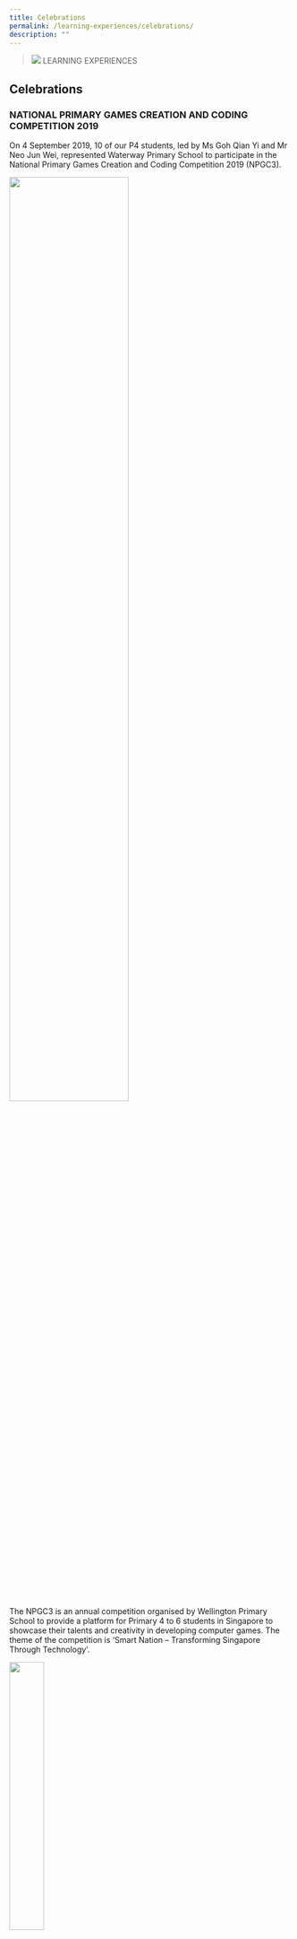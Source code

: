 ```yaml
---
title: Celebrations
permalink: /learning-experiences/celebrations/
description: ""
---
```

>![](/images/Learning%20Experiences/learning-experiences_banner.jpg)
>LEARNING EXPERIENCES

## Celebrations

### NATIONAL PRIMARY GAMES CREATION AND CODING COMPETITION 2019

On 4 September 2019, 10 of our P4 students, led by Ms Goh Qian Yi and Mr Neo Jun Wei, represented Waterway Primary School to participate in the National Primary Games Creation and Coding Competition 2019 (NPGC3).

<img src="/images/Learning%20Experiences/Celebrations/Celebrations%201.png"  
     style="width:65%">

The NPGC3 is an annual competition organised by Wellington Primary School to provide a platform for Primary 4 to 6 students in Singapore to showcase their talents and creativity in developing computer games. The theme of the competition is ‘Smart Nation – Transforming Singapore Through Technology’.



<img src="/images/Learning%20Experiences/Celebrations/Celebrations%202.png"  
     style="width:35%">



Our 2 teams of students participated in the Drone and Minecraft categories of the competition. The teams emerged 1st Runner-up and 2nd Runner-up in their respective categories. In addition, the Drone team clinched the ‘Best Art Work’ award for their proposal submitted prior to the final of the competition.

<img src="/images/Learning%20Experiences/Celebrations/Celebrations%203.png"  
     style="width:35%">

<img src="/images/Learning%20Experiences/Celebrations/Celebrations%204.png"  
     style="width:45%">




We are immensely proud of the effort put forth by the 2 teams of students and their impressive achievements at the national level despite being up against older and more experienced competitors.

![](/images/Learning%20Experiences/Celebrations/Celebrations%205.png)


Well done, children!



### SGSECURE NATIONAL MOVEMENT


<img src="/images/Learning%20Experiences/Celebrations/Celebrations%206.png"  
     style="width:85%">

The school is always on the lookout for platforms for our students to grow and benefit others with their strengths.

  

On 4 August 2018, upon invitation by the People's Association (PA), 4 of our students represented the school to share with the Pasir Ris-Punggol community about the SGSecure national movement at the Pasir Ris-Punggol GRC National Day Dinner 2018.


![](/images/Learning%20Experiences/Celebrations/Celebrations%207.png)


A crowd of about 4000 -- comprising residents in the GRC, grassroot leaders, MPs, and ministers -- was present as our students spoke on stage. In their presentation, our students emphasised the need for us to "Stay Alert, Stay United & Stay Strong" as one Singapore, in light of the spate of terrorist attacks around the world.



<img src="/images/Learning%20Experiences/Celebrations/Celebrations%208.png"  
     style="width:75%">

We are proud of our students for rising to an occasion like this -- it is definitely no easy task speaking confidently in front of 4000 people. With the strong support from the children's parents and teacher-mentors, coupled with their own hard work over weeks, the presentation was a huge success. We believe we have benefited the community through our presentation.


<img src="/images/Learning%20Experiences/Celebrations/Celebrations%209.png"  
     style="width:85%">
### POCKET TRIPS


<img src="/images/Learning%20Experiences/Celebrations/Celebrations%2010.png" style="width:240px;height:350px;margin-right:15px;" align = "left">



Pocket Trips is an award-winning web-based mobile authoring platform that empowers anyone to create, design and publish their own interactive trails anywhere in the world. With this technology, the teachers at Waterway Primary School facilitated our Primary Two students in a nature trail project on the flora and fauna along the Punggol Waterway Park. The Nature Society Singapore conducted a learning journey for our students to share information on the diverse animals and plants found just behind our school. The students then researched and curated the content presented in this mobile learning app guided by teachers. We hope that you will enjoy this content and learn to appreciate the rich and diverse habitat as you explore the Punggol Waterway Park and the Lorong Halus wetlands.  

  

Please follow our detailed instructions to download the Pocket Trips app and the content presented to you by our Primary Two students of Waterway Primary School.

  

The user guide can be view and download from this [link](https://staging.d1vupma46t7042.amplifyapp.com/wwps/pocket-trips-guide/). 



### ARTWORK DISPLAY @ PUNGGOL21


![](/images/Learning%20Experiences/Celebrations/Celebrations%2011.png)


<img src="/images/Learning%20Experiences/Celebrations/Celebrations%2012.png"  
     style="width:75%">

<img src="/images/Learning%20Experiences/Celebrations/Celebrations%2013.png"  
     style="width:75%">

<img src="/images/Learning%20Experiences/Celebrations/Celebrations%2014.png"  
     style="width:75%">


To celebrate Singapore's 52nd year of independence, our P1 and P2 students created artwork to depict Singapore icons. Their art pieces are being exhibited to the public at Punggol 21 Community Centre from 31 July to 14 August 2017.


<img src="/images/Learning%20Experiences/Celebrations/Celebrations%2015.png"  
     style="width:85%">


Those heartening art work by the students are also being displayed at the School Gallery. This is a meaningful reminder of our identity as Singaporeans.


### SPEAK UP! KIDS 2017


<img src="/images/Learning%20Experiences/Celebrations/Celebrations%2016.png"  
     style="width:85%">

In the "Speak Up! Kids 2017" competition organised by Singapore Press Holdings and Speech Academy Asia Pte Ltd,4 out of 5 teams from our school qualified for the semi-finals. In the finals, our teams clinched the first, second and fourth positions at the national level.

### PAY IT FORWARD

<img src="/images/Learning%20Experiences/Celebrations/Celebrations%2017.png"  
     style="width:85%">

Our teachers and students raised a Kickstart fund for the "Pay It Forward" project, which aimed to encourage Punggol residents to help pay for cups of coffee or tea for our elderly residents.